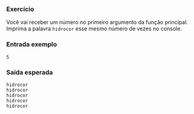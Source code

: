 ### Exercício
Você vai receber um número no primeiro argumento da função principal.
Imprima a palavra `hidrocor` esse mesmo número de vezes no console.

### Entrada exemplo
```
5
```

### Saída esperada
```
hidrocor
hidrocor
hidrocor
hidrocor
hidrocor
```